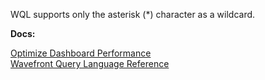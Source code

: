 WQL supports only the asterisk (*) character as a wildcard.

**Docs:**

[Optimize Dashboard Performance](https://docs.wavefront.com/ui_dashboards.html#ensure-optimal-dashboard-performance)<br>
[Wavefront Query Language Reference](https://docs.wavefront.com/query_language_reference.html#partial-regex-wildcards-aliases-and-variables)
